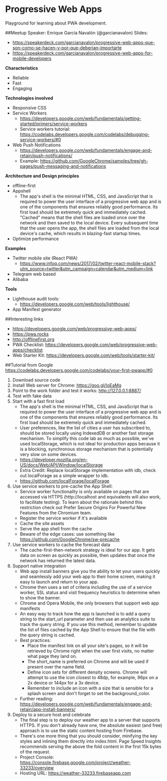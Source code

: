 # Progressive Web Apps
Playground for learning about PWA development.

##Meetup
Speaker: Enrique García Navalón (@garcianavalon)
Slides:
* https://speakerdeck.com/garcianavalon/progressive-web-apps-que-son-como-se-hacen-y-por-que-deberian-importarte
* https://speakerdeck.com/garcianavalon/progressive-web-apps-for-mobile-developers

**Characteristics**
* Reliable
* Fast
* Engaging

**Technologies involved**
 * Responsive CSS
 * Service Workers
    * https://developers.google.com/web/fundamentals/getting-started/primers/service-workers
    * Service workers tutorial: https://codelabs.developers.google.com/codelabs/debugging-service-workers/#0
 * Web Push Notifications
    * https://developers.google.com/web/fundamentals/engage-and-retain/push-notifications/
    * Example: https://github.com/GoogleChrome/samples/tree/gh-pages/push-messaging-and-notifications

**Architecture and Design principles**
* offline-first
* Appshell
    * The app's shell is the minimal HTML, CSS, and JavaScript that is required to power the user interface of a progressive web app and is one of the components that ensures reliably good performance. Its first load should be extremely quick and immediately cached. "Cached" means that the shell files are loaded once over the network and then saved to the local device. Every subsequent time that the user opens the app, the shell files are loaded from the local device's cache, which results in blazing-fast startup times.
* Optimize performance

**Examples**
* Twitter mobile site (React PWA)
    * https://www.infoq.com/news/2017/02/twitter-react-mobile-stack?utm_source=twitter&utm_campaign=calendar&utm_medium=link
* Telegram web based
* Alibaba

**Tools**
* Lighthouse audit tools:
    * https://developers.google.com/web/tools/lighthouse/
* App Manifest generator


##Interesting links
* https://developers.google.com/web/progressive-web-apps/
* https://pwa.rocks
* http://offlinefirst.org
* PWA Checklist: https://developers.google.com/web/progressive-web-apps/checklist
* Web Starter Kit: https://developers.google.com/web/tools/starter-kit/


##Tutorial from Google
https://codelabs.developers.google.com/codelabs/your-first-pwapp/#0

1. Download source code
2. Install Web server for Chrome: https://goo.gl/IoEaMq
3. Point to the work folder and test it works: http://127.0.0.1:8887/
4. Test with fake data
5. Start with a fast first load
    * The app's shell is the minimal HTML, CSS, and JavaScript that is required to power the user interface of a progressive web app and is one of the components that ensures reliably good performance. Its first load should be extremely quick and immediately cached.
    * User preferences, like the list of cities a user has subscribed to, should be stored locally using IndexedDB or another fast storage mechanism. To simplify this code lab as much as possible, we've used localStorage, which is not ideal for production apps because it is a blocking, synchronous storage mechanism that is potentially very slow on some devices.
    * https://developer.mozilla.org/en-US/docs/Web/API/Window/localStorage
    * Extra Credit: Replace localStorage implementation with idb, check out localForage as a simple wrapper to idb.
    * https://github.com/localForage/localForage
6. Use service workers to pre-cache the App Shell:
    * Service worker functionality is only available on pages that are accessed via HTTPS (http://localhost and equivalents will also work, to facilitate testing). To learn about the rationale behind this restriction check out Prefer Secure Origins For Powerful New Features from the Chromium team.
    * Register the service worker if it's available
    * Cache the site assets
    * Serve the app shell from the cache
    * Beware of the edge cases: use something like https://github.com/GoogleChrome/sw-precache
7. Use service workers to cache the forecast data
    * The cache-first-then-network strategy is ideal for our app. It gets data on screen as quickly as possible, then updates that once the network has returned the latest data.
8. Support native integration
    * Web app install banners give you the ability to let your users quickly and seamlessly add your web app to their home screen, making it easy to launch and return to your app.
    * Chrome then uses a set of criteria including the use of a service worker, SSL status and visit frequency heuristics to determine when to show the banner.
    * Chrome and Opera Mobile, the only browsers that support web app manifests
    * An easy way to track how the app is launched is to add a query string to the start_url parameter and then use an analytics suite to track the query string. If you use this method, remember to update the list of files cached by the App Shell to ensure that the file with the query string is cached.
    * Best practices:
        * Place the manifest link on all your site's pages, so it will be retrieved by Chrome right when the user first visits, no matter what page they land on.
        * The short_name is preferred on Chrome and will be used if present over the name field.
        * Define icon sets for different density screens. Chrome will attempt to use the icon closest to 48dp, for example, 96px on a 2x device or 144px for a 3x device.
        * Remember to include an icon with a size that is sensible for a splash screen and don't forget to set the background_color.
    * Further reading: https://developers.google.com/web/fundamentals/engage-and-retain/app-install-banners/
9. Deploy to a secure host and celebrate
    * The final step is to deploy our weather app to a server that supports HTTPS. If you don't already have one, the absolute easiest (and free) approach is to use the static content hosting from Firebase.
    * There's one more thing that you should consider, minifying the key styles and inlining them directly into index.html. Page Speed Insights recommends serving the above the fold content in the first 15k bytes of the request.
    * Project Console: https://console.firebase.google.com/project/weather-33233/overview
    * Hosting URL: https://weather-33233.firebaseapp.com
